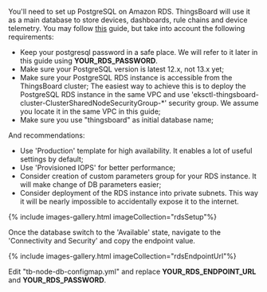 You'll need to set up PostgreSQL on Amazon RDS. ThingsBoard will use it as a main database to store devices, dashboards, rule chains and device telemetry.
You may follow [this](https://docs.aws.amazon.com/AmazonRDS/latest/UserGuide/CHAP_GettingStarted.CreatingConnecting.PostgreSQL.html) guide,
but take into account the following requirements:

* Keep your postgresql password in a safe place. We will refer to it later in this guide using **YOUR_RDS_PASSWORD**.
* Make sure your PostgreSQL version is latest 12.x, not 13.x yet;
* Make sure your PostgreSQL RDS instance is accessible from the ThingsBoard cluster;
  The easiest way to achieve this is to deploy the PostgreSQL RDS instance in the same VPC
  and use 'eksctl-thingsboard-cluster-ClusterSharedNodeSecurityGroup-*' security group.
  We assume you locate it in the same VPC in this guide;
* Make sure you use "thingsboard" as initial database name;

And recommendations:

* Use 'Production' template for high availability. It enables a lot of useful settings by default;
* Use 'Provisioned IOPS' for better performance;
* Consider creation of custom parameters group for your RDS instance. It will make change of DB parameters easier;
* Consider deployment of the RDS instance into private subnets. This way it will be nearly impossible to accidentally expose it to the internet.

{% include images-gallery.html imageCollection="rdsSetup"%}

Once the database switch to the 'Available' state, navigate to the 'Connectivity and Security' and copy the endpoint value.

{% include images-gallery.html imageCollection="rdsEndpointUrl"%}

Edit "tb-node-db-configmap.yml" and replace **YOUR_RDS_ENDPOINT_URL** and **YOUR_RDS_PASSWORD**.

